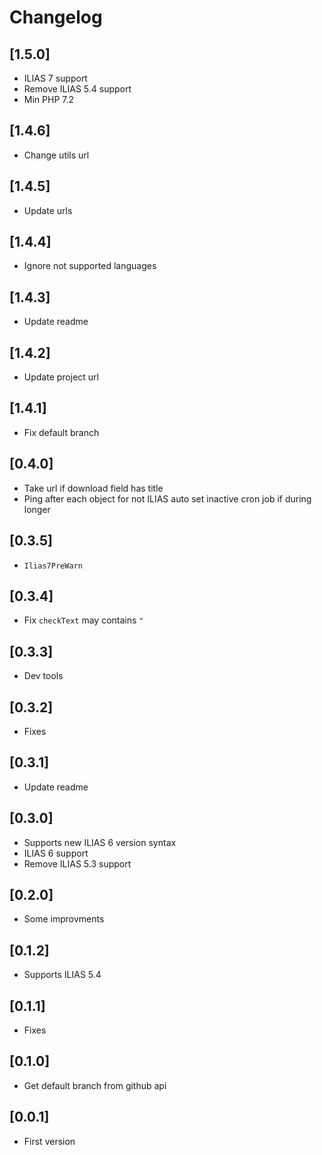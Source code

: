 # Changelog

## [1.5.0]
- ILIAS 7 support
- Remove ILIAS 5.4 support
- Min PHP 7.2

## [1.4.6]
- Change utils url

## [1.4.5]
- Update urls

## [1.4.4]
- Ignore not supported languages

## [1.4.3]
- Update readme

## [1.4.2]
- Update project url

## [1.4.1]
- Fix default branch

## [0.4.0]
- Take url if download field has title
- Ping after each object for not ILIAS auto set inactive cron job if during longer

## [0.3.5]
- `Ilias7PreWarn`

## [0.3.4]
- Fix `checkText` may contains `"`

## [0.3.3]
- Dev tools

## [0.3.2]
- Fixes

## [0.3.1]
- Update readme

## [0.3.0]
- Supports new ILIAS 6 version syntax
- ILIAS 6 support
- Remove ILIAS 5.3 support

## [0.2.0]
- Some improvments

## [0.1.2]
- Supports ILIAS 5.4

## [0.1.1]
- Fixes

## [0.1.0]
- Get default branch from github api

## [0.0.1]
- First version
